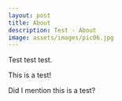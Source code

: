 ```yaml
---
layout: post
title: About
description: Test - About
image: assets/images/pic06.jpg
---
```


Test test test.

This is a test!

Did I mention this is a test?
